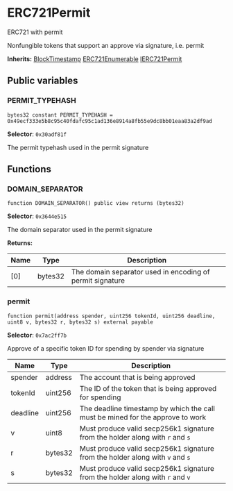 

# ERC721Permit


ERC721 with permit

Nonfungible tokens that support an approve via signature, i.e. permit

**Inherits:** [BlockTimestamp](BlockTimestamp.md) [ERC721Enumerable](https://docs.openzeppelin.com/contracts/4.x/) [IERC721Permit](../interfaces/IERC721Permit.md)

## Public variables
### PERMIT_TYPEHASH
```solidity
bytes32 constant PERMIT_TYPEHASH = 0x49ecf333e5b8c95c40fdafc95c1ad136e8914a8fb55e9dc8bb01eaa83a2df9ad
```
**Selector**: `0x30adf81f`

The permit typehash used in the permit signature



## Functions
### DOMAIN_SEPARATOR

```solidity
function DOMAIN_SEPARATOR() public view returns (bytes32)
```
**Selector**: `0x3644e515`

The domain separator used in the permit signature

**Returns:**

| Name | Type | Description |
| ---- | ---- | ----------- |
| [0] | bytes32 | The domain separator used in encoding of permit signature |

### permit

```solidity
function permit(address spender, uint256 tokenId, uint256 deadline, uint8 v, bytes32 r, bytes32 s) external payable
```
**Selector**: `0x7ac2ff7b`

Approve of a specific token ID for spending by spender via signature

| Name | Type | Description |
| ---- | ---- | ----------- |
| spender | address | The account that is being approved |
| tokenId | uint256 | The ID of the token that is being approved for spending |
| deadline | uint256 | The deadline timestamp by which the call must be mined for the approve to work |
| v | uint8 | Must produce valid secp256k1 signature from the holder along with `r` and `s` |
| r | bytes32 | Must produce valid secp256k1 signature from the holder along with `v` and `s` |
| s | bytes32 | Must produce valid secp256k1 signature from the holder along with `r` and `v` |

